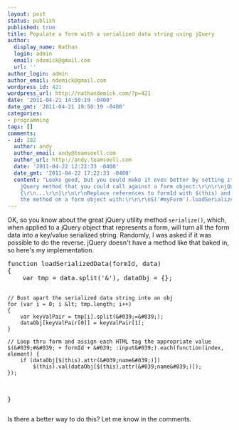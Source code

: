 ```yaml
---
layout: post
status: publish
published: true
title: Populate a form with a serialized data string using jQuery
author:
  display_name: Nathan
  login: admin
  email: ndemick@gmail.com
  url: ''
author_login: admin
author_email: ndemick@gmail.com
wordpress_id: 421
wordpress_url: http://nathandemick.com/?p=421
date: '2011-04-21 14:50:19 -0400'
date_gmt: '2011-04-21 19:50:19 -0400'
categories:
- programming
tags: []
comments:
- id: 282
  author: andy
  author_email: andy@teamsoell.com
  author_url: http://andy.teamsoell.com
  date: '2011-04-22 12:22:33 -0400'
  date_gmt: '2011-04-22 17:22:33 -0400'
  content: "Looks good, but you could make it even better by setting it up as a chainable
    jQuery method that you could call against a form object:\r\n\r\njQuery.fn.loadSerializedData(data)
    {\r\n...\r\n}\r\n\r\nReplace references to formId with $(this) and then just call
    the method on a form object with:\r\n\r\n$('#myForm').loadSerializedData($myDataString);"
---
```

<p>OK, so you know about the great jQuery utility method <code>serialize()</code>, which, when applied to a jQuery object that represents a form, will turn all the form data into a key/value serialized string. Randomly, I was asked if it was possible to do the reverse. jQuery doesn't have a method like that baked in, so here's my implementation.</p>
<pre class="brush:js">
function loadSerializedData(formId, data)
{
	var tmp = data.split('&amp;'), dataObj = {};
	
	// Bust apart the serialized data string into an obj
	for (var i = 0; i &lt; tmp.length; i++)
	{
		var keyValPair = tmp[i].split(&#039;=&#039;);
		dataObj[keyValPair[0]] = keyValPair[1];
	}

	// Loop thru form and assign each HTML tag the appropriate value
	$(&#039;#&#039; + formId + &#039; :input&#039;).each(function(index, element) {
		if (dataObj[$(this).attr(&#039;name&#039;)])
			$(this).val(dataObj[$(this).attr(&#039;name&#039;)]);
	});
}
</pre>
<p>Is there a better way to do this? Let me know in the comments.</p>
